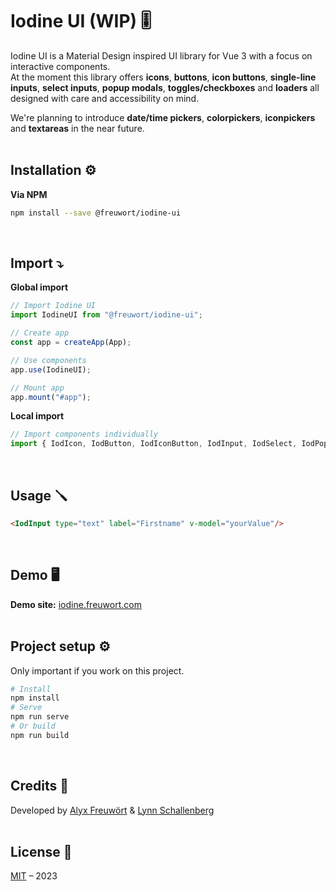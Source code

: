# Iodine UI (WIP) 🎚️
Iodine UI is a Material Design inspired UI library for Vue 3 with a focus on interactive components.  
At the moment this library offers **icons**, **buttons**, **icon buttons**, **single-line inputs**, **select inputs**, **popup modals**, **toggles/checkboxes** and **loaders** all designed with care and accessibility on mind.  
  
We're planning to introduce **date/time pickers**, **colorpickers**, **iconpickers** and **textareas** in the near future.  
<br>

## Installation ⚙️
**Via NPM**
```bash
npm install --save @freuwort/iodine-ui
```
<br>

## Import ⤵️
**Global import**
```javascript
// Import Iodine UI
import IodineUI from "@freuwort/iodine-ui";

// Create app
const app = createApp(App);

// Use components
app.use(IodineUI);

// Mount app
app.mount("#app");
```

**Local import**
```javascript
// Import components individually
import { IodIcon, IodButton, IodIconButton, IodInput, IodSelect, IodPopup, IodLoader } from "@freuwort/iodine-ui";
```
<br>

## Usage 🪛
```html
<IodInput type="text" label="Firstname" v-model="yourValue"/>
```
<br/>

## Demo 🖥️
**Demo site:** [iodine.freuwort.com](https://iodine.freuwort.com/)  
<br>

## Project setup ⚙️
Only important if you work on this project.
```bash
# Install
npm install
# Serve
npm run serve
# Or build
npm run build
```
<br>

## Credits 📜
Developed by [Alyx Freuwört](https://github.com/freuwoert) & [Lynn Schallenberg](https://github.com/LynnCinnamon)  
<br>

## License 📜
[MIT](http://opensource.org/licenses/MIT) – 2023
